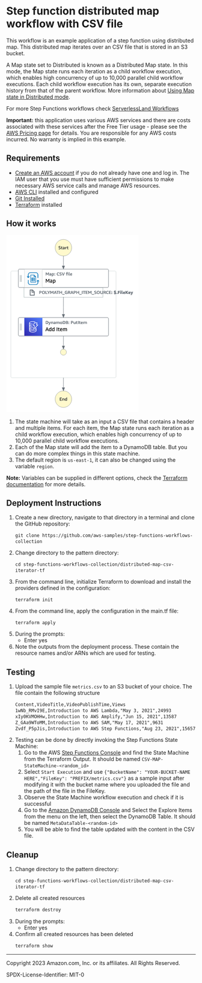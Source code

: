 # Step function distributed map workflow with CSV file

This workflow is an example application of a step function using distributed map. This distributed map iterates over an CSV file that is stored in an S3 bucket.

A Map state set to Distributed is known as a Distributed Map state. In this mode, the Map state runs each iteration as a child workflow execution, which enables high concurrency of up to 10,000 parallel child workflow executions. Each child workflow execution has its own, separate execution history from that of the parent workflow. More information about [Using Map state in Distributed mode](https://docs.aws.amazon.com/step-functions/latest/dg/concepts-asl-use-map-state-distributed.html).

For more Step Functions workflows check [ServerlessLand Workflows](https://serverlessland.com/workflows)

**Important:** this application uses various AWS services and there are costs associated with these services after the Free Tier usage - please see the [AWS Pricing page](https://aws.amazon.com/pricing/) for details. You are responsible for any AWS costs incurred. No warranty is implied in this example.

## Requirements

* [Create an AWS account](https://portal.aws.amazon.com/gp/aws/developer/registration/index.html) if you do not already have one and log in. The IAM user that you use must have sufficient permissions to make necessary AWS service calls and manage AWS resources.
* [AWS CLI](https://docs.aws.amazon.com/cli/latest/userguide/install-cliv2.html) installed and configured
* [Git Installed](https://git-scm.com/book/en/v2/Getting-Started-Installing-Git)
* [Terraform](https://learn.hashicorp.com/tutorials/terraform/install-cli?in=terraform/aws-get-started) installed

## How it works

![statemachine](./statemachines/stepfunctions.png)

1. The state machine will take as an input a CSV file that contains a header and multiple items. For each item, the Map state runs each iteration as a child workflow execution, which enables high concurrency of up to 10,000 parallel child workflow executions.
2. Each of the Map state will add the item to a DynamoDB table. But you can do more complex things in this state machine.
3. The default region is `us-east-1`, it can also be changed using the variable `region`.

**Note:** Variables can be supplied in different options, check the [Terraform documentation](https://developer.hashicorp.com/terraform/language/values/variables) for more details.

## Deployment Instructions

1. Create a new directory, navigate to that directory in a terminal and clone the GitHub repository:
    ``` 
    git clone https://github.com/aws-samples/step-functions-workflows-collection
    ```
1. Change directory to the pattern directory:
    ```
    cd step-functions-workflows-collection/distributed-map-csv-iterator-tf
    ```
1. From the command line, initialize Terraform to download and install the providers defined in the configuration:
    ```
    terraform init
    ```
1. From the command line, apply the configuration in the main.tf file:
    ```
    terraform apply
    ```
1. During the prompts:
    * Enter yes
1. Note the outputs from the deployment process. These contain the resource names and/or ARNs which are used for testing.

## Testing

1. Upload the sample file `metrics.csv` to an S3 bucket of your choice. The file contain the following structure
    ```
    Content,VideoTitle,VideoPublishTime,Views
    1wNb_RMvI9E,Introduction to AWS Lambda,"May 3, 2021",24993
    xIy0KVMOHHw,Introduction to AWS Amplify,"Jun 15, 2021",13587
    Z_GAa9WToMM,Introduction to AWS SAM,"May 17, 2021",9631
    Zvdf_P5pJis,Introduction to AWS Step Functions,"Aug 23, 2021",15657
    ```
2. Testing can be done by directly invoking the Step Functions State Machine:
    1. Go to the AWS [Step Functions Console](https://us-east-1.console.aws.amazon.com/states/home) and find the State Machine from the Terraform Output. It should be named `CSV-MAP-StateMachine-<random_id>`
    2. Select `Start Execution` and use `{"BucketName": "YOUR-BUCKET-NAME HERE","FileKey": "PREFIX/metrics.csv"}` as a sample input after modifying it with the bucket name where you uploaded the file and the path of the file in the FileKey.
    3. Observe the State Machine workflow execution and check if it is successful
    4. Go to the [Amazon DynamoDB Console](https://us-east-1.console.aws.amazon.com/dynamodbv2/home#tables) and Select the Explore Items from the menu on the left, then select the DynamoDB Table. It should be named `MetaDataTable-<random-id>`
    5. You will be able to find the table updated with the content in the CSV file.

## Cleanup
1. Change directory to the pattern directory:
    ```
    cd step-functions-workflows-collection/distributed-map-csv-iterator-tf
    ```
1. Delete all created resources
    ```bash
    terraform destroy
    ```
1. During the prompts:
    * Enter yes
1. Confirm all created resources has been deleted
    ```bash
    terraform show
    ```

----
Copyright 2023 Amazon.com, Inc. or its affiliates. All Rights Reserved.

SPDX-License-Identifier: MIT-0
